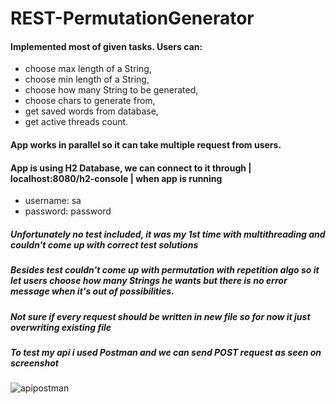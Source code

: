 # REST-PermutationGenerator

#### Implemented most of given tasks. Users can:
  - choose max length of a String,
  - choose min length of a String,
  - choose how many String to be generated,
  - choose chars to generate from,
  - get saved words from database,
  - get active threads count.
  
#### App works in parallel so it can take multiple request from users.
#### App is using H2 Database, we can connect to it through | localhost:8080/h2-console | when app is running
  - username: sa
  - password: password
##### Unfortunately no test included, it was my 1st time with multithreading and couldn't come up with correct test solutions
##### Besides test couldn't come up with permutation with repetition algo so it let users choose how many Strings he wants but there is no error message when it's out of possibilities.
##### Not sure if every request should be written in new file so for now it just overwriting existing file
##### To test my api i used Postman and we can send POST request as seen on screenshot
![apipostman](https://user-images.githubusercontent.com/46621470/198575553-2988fea5-5287-4669-a891-a46af490ff80.PNG)
